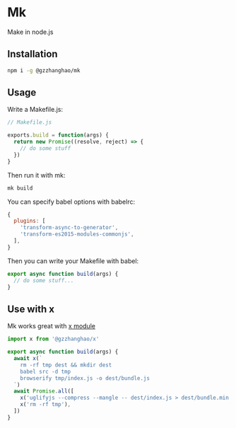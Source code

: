 # Mk

Make in node.js

## Installation

```bash
npm i -g @gzzhanghao/mk
```

## Usage

Write a Makefile.js:

```javascript
// Makefile.js

exports.build = function(args) {
  return new Promise((resolve, reject) => {
    // do some stuff
  })
}
```

Then run it with mk:

```bash
mk build
```

You can specify babel options with babelrc:

```javascript
{
  plugins: [
    'transform-async-to-generator',
    'transform-es2015-modules-commonjs',
  ],
}
```

Then you can write your Makefile with babel:

```javascript
export async function build(args) {
  // do some stuff...
}
```

## Use with x

Mk works great with [x module](https://github.com/gzzhanghao/x)

```javascript
import x from '@gzzhanghao/x'

export async function build(args) {
  await x(`
    rm -rf tmp dest && mkdir dest
    babel src -d tmp
    browserify tmp/index.js -o dest/bundle.js
  `)
  await Promise.all([
    x('uglifyjs --compress --mangle -- dest/index.js > dest/bundle.min.js'),
    x('rm -rf tmp'),
  ])
}
```
